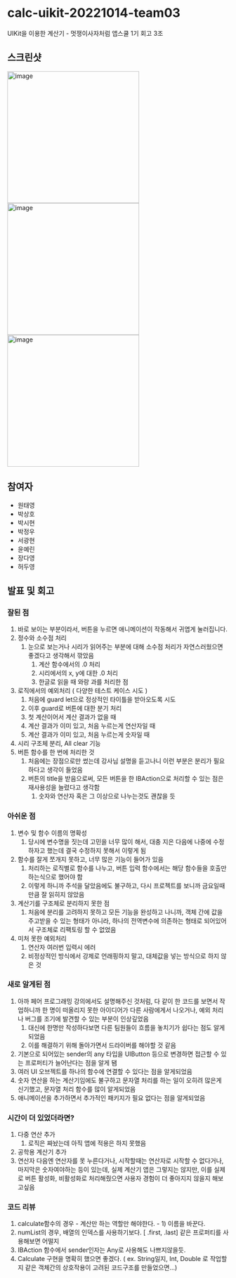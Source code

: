 # calc-uikit-20221014-team03
UIKit을 이용한 계산기 - 멋쟁이사자처럼 앱스쿨 1기 회고 3조 

## 스크린샷

<img width="300" alt="image" src="https://user-images.githubusercontent.com/45925685/195805564-1620b193-91d7-4563-ac6d-a34bafbb0ff0.png">

<img width="300" alt="image" src="https://user-images.githubusercontent.com/45925685/195806238-a4d20947-1258-4d2c-b126-867c0abc7e13.png">

<img width="300" alt="image" src="https://user-images.githubusercontent.com/45925685/195806244-5e982cd6-bdcc-4b02-ac2f-83524907f771.png">



## 참여자
- 원태영
- 박상호
- 박시현
- 박정우
- 서광현
- 윤예린
- 장다영
- 허두영


## 발표 및 회고

### 잘된 점

1. 바로 보이는 부분이라서, 버튼을 누르면 애니메이션이 작동해서 귀엽게 눌러집니다.
2. 정수와 소수점 처리
    1. 눈으로 보는거나 시리가 읽어주는 부분에 대해 소수점 처리가 자연스러웠으면 좋겠다고 생각해서 깎았음
        1. 계산 함수에서의 .0 처리
        2. 시리에서의 x, y에 대한 .0 처리
        3. 한글로 읽을 때 와랑 과를 처리한 점
3. 로직에서의 예외처리 ( 다양한 테스트 케이스 시도 )
    1. 처음에 guard let으로 정상적인 타이틀을 받아오도록 시도
    2. 이후 guard로 버튼에 대한 분기 처리
    3. 첫 계산이어서 계산 결과가 없을 때
    4. 계산 결과가 이미 있고, 처음 누르는게 연산자일 때
    5. 계산 결과가 이미 있고, 처음 누르는게 숫자일 때
4. 시리 구조체 분리, All clear 기능
5. 버튼 함수를 한 번에 처리한 것
    1. 처음에는 장점으로만 썼는데 강사님 설명을 듣고나니 이런 부분은 분리가 필요하다고 생각이 들었음
    2. 버튼의 title을 받음으로써, 모든 버튼을 한 IBAction으로 처리할 수 있는 점은 재사용성을 늘렸다고 생각함
        1. 숫자와 연산자 혹은 그 이상으로 나누는것도 괜찮을 듯

### 아쉬운 점

1. 변수 및 함수 이름의 명확성
    1. 당시에 변수명을 짓는데 고민을 너무 많이 해서, 대충 지은 다음에 나중에 수정하자고 했는데 결국 수정하지 못해서 이렇게 됨
2. 함수를 잘게 쪼개지 못하고, 너무 많은 기능이 들어가 있음
    1. 처리하는 로직별로 함수를 나누고, 버튼 입력 함수에서는 해당 함수들을 호출만 하는식으로 했어야 함
    2. 이렇게 하니까 주석을 달았음에도 불구하고, 다시 프로젝트를 보니까 금요일때만큼 잘 읽히지 않았음
3. 계산기를 구조체로 분리하지 못한 점
    1. 처음에 분리를 고려하지 못하고 모든 기능을 완성하고 나니까, 객체 간에 값을 주고받을 수 있는 형태가 아니라, 하나의 전역변수에 의존하는 형태로 되어있어서 구조체로 리팩토링 할 수 없었음
4. 미처 못한 예외처리
    1. 연산자 여러번 입력시 에러
    2. 비정상적인 방식에서 강제로 언래핑하지 말고, 대체값을 넣는 방식으로 하지 않은 것

### 새로 알게된 점

1. 아까 페어 프로그래밍 강의에서도 설명해주신 것처럼, 다 같이 한 코드를 보면서 작업하니까 한 명이 떠올리지 못한 아이디어가 다른 사람에게서 나오거나, 예외 처리나 버그를 조기에 발견할 수 있는 부분이 인상깊었음
    1. 대신에 한명만 작성하다보면 다른 팀원들이 흐름을 놓치기가 쉽다는 점도 알게 되었음
    2. 이를 해결하기 위해 돌아가면서 드라이버를 해야할 것 같음
2. 기본으로 되어있는 sender의 any 타입을 UIButton 등으로 변경하면 접근할 수 있는 프로퍼티가 늘어난다는 점을 알게 됌
3. 여러 UI 오브젝트를 하나의 함수에 연결할 수 있다는 점을 알게되었음
4. 숫자 연산을 하는 계산기임에도 불구하고 문자열 처리를 하는 일이 오히려 많은게 신기했고, 문자열 처리 함수를 많이 알게되었음
5. 애니메이션을 추가하면서 추가적인 패키지가 필요 없다는 점을 알게되었음

### 시간이 더 있었더라면?

1. 다중 연산 추가
    1. 로직은 짜놨는데 아직 앱에 적용은 하지 못했음
2. 공학용 계산기 추가
3. 연산자 다음엔 연산자를 못 누른다거나, 시작할때는 연산자로 시작할 수 없다거나, 마지막은 숫자여야하는 등이 있는데, 실제 계산기 앱은 그렇지는 않지만, 이를 실제로 버튼 활성화, 비활성화로 처리해줬으면 사용자 경험이 더 좋아지지 않을지 해보고싶음

### 코드 리뷰

1. calculate함수의 경우 - 계산만 하는 역할만 해야한다. - 1) 이름을 바꾼다.
2. numList의 경우, 배열의 인덱스를 사용하기보다. [ .first, .last] 같은 프로퍼티를 사용해보면 어떨지
3. IBAction 함수에서 sender인자는 Any로 사용해도 나쁘지않을듯.
4. Calculate 구현을 명확히 했으면 좋겠다. 
( ex. String일지, Int, Double 로 작업할지 같은 객체간의 상호작용이 고려된 코드구조를 만들었으면...)

